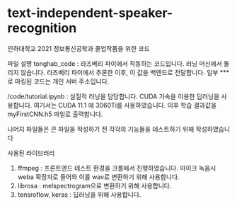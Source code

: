 # text-independent-speaker-recognition
인하대학교 2021 정보통신공학과 졸업작품을 위한 코드

파일 설명
tonghab_code : 라즈베리 파이에서 작동하는 코드입니다. 러닝 머신에서 돌리지 않습니다.
    라즈베리 파이에서 추론한 이후, 이 값을 백엔드로 전달합니다. 일부 *** 로 마킹된 코드는 개인 서버 주소입니다.
    
/code/tutorial.ipynb : 실질적 러닝을 담당합니다. CUDA 가속을 이용한 딥러닝을 사용합니다.
    여기서는 CUDA 11.1 에 3060Ti를 사용하였습니다.
    이후 학습 결과값을 myFirstCNN.h5 파일로 출력합니다.

나머지 파일들은 큰 파일을 작성하기 전 각각의 기능들을 테스트하기 위해 작성하였습니다

사용된 라이브러리

1) ffmpeg : 프론트엔드 테스트 환경을 크롬에서 진행하였습니다. 마이크 녹음시 weba 확장자로 들어와 이를 wav로 변환하기 위해 사용합니다.
3) librosa : melspectrogram으로 변환하기 위해 사용합니다.
4) tensroflow, keras : 딥러닝을 위해 사용합니다.
